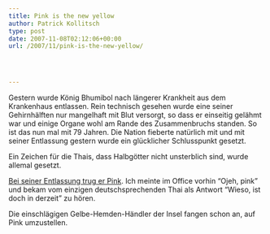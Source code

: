 ```yaml
---
title: Pink is the new yellow
author: Patrick Kollitsch
type: post
date: 2007-11-08T02:12:06+00:00
url: /2007/11/pink-is-the-new-yellow/




---
```

Gestern wurde König Bhumibol nach längerer Krankheit aus dem Krankenhaus entlassen. Rein technisch gesehen wurde eine seiner Gehirnhälften nur mangelhaft mit Blut versorgt, so dass er einseitig gelähmt war und einige Organe wohl am Rande des Zusammenbruchs standen. So ist das nun mal mit 79 Jahren. Die Nation fieberte natürlich mit und mit seiner Entlassung gestern wurde ein glücklicher Schlusspunkt gesetzt. 

Ein Zeichen für die Thais, dass Halbgötter nicht unsterblich sind, wurde allemal gesetzt.

[Bei seiner Entlassung trug er Pink][1]. Ich meinte im Office vorhin &#8220;Ojeh, pink&#8221; und bekam vom einzigen deutschsprechenden Thai als Antwort &#8220;Wieso, ist doch in derzeit&#8221; zu hören.

Die einschlägigen Gelbe-Hemden-Händler der Insel fangen schon an, auf Pink umzustellen.

 [1]: http://nationmultimedia.com/2007/11/09/headlines/headlines_30055434.php